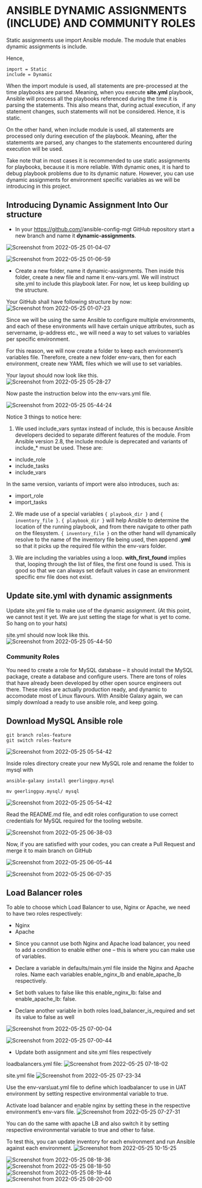 # ANSIBLE DYNAMIC ASSIGNMENTS (INCLUDE) AND COMMUNITY ROLES

Static assignments use import Ansible module. The module that enables dynamic assignments is include.

Hence,
```
import = Static
include = Dynamic
```
When the import module is used, all statements are pre-processed at the time playbooks are parsed. Meaning, when you execute **site.yml** playbook, Ansible will process all the playbooks referenced during the time it is parsing the statements. This also means that, during actual execution, if any statement changes, such statements will not be considered. Hence, it is static.

On the other hand, when include module is used, all statements are processed only during execution of the playbook. Meaning, after the statements are parsed, any changes to the statements encountered during execution will be used.

Take note that in most cases it is recommended to use static assignments for playbooks, because it is more reliable. With dynamic ones, it is hard to debug playbook problems due to its dynamic nature. However, you can use dynamic assignments for environment specific variables as we will be introducing in this project.


## Introducing Dynamic Assignment Into Our structure

* In your https://github.com/<your-name>/ansible-config-mgt GitHub repository start a new branch and name it **dynamic-assignments**.

![Screenshot from 2022-05-25 01-04-07](https://user-images.githubusercontent.com/34113547/170198278-f5c1ed3a-ada7-4054-a7eb-2f28d012233b.png)

![Screenshot from 2022-05-25 01-06-59](https://user-images.githubusercontent.com/34113547/170198078-acf17d15-5236-4b0a-bcb4-7d34ceeeb31b.png)


* Create a new folder, name it dynamic-assignments. Then inside this folder, create a new file and name it env-vars.yml. We will instruct site.yml to include this playbook later. For now, let us keep building up the structure.

Your GitHub shall have following structure by now:
![Screenshot from 2022-05-25 01-07-23](https://user-images.githubusercontent.com/34113547/170199266-39a232ca-f678-48f2-b545-69b0d149d6b7.png)

Since we will be using the same Ansible to configure multiple environments, and each of these environments will have certain unique attributes, such as servername, ip-address etc., we will need a way to set values to variables per specific environment.

For this reason, we will now create a folder to keep each environment’s variables file. Therefore, create a new folder env-vars, then for each environment, create new YAML files which we will use to set variables.

Your layout should now look like this.
![Screenshot from 2022-05-25 05-28-27](https://user-images.githubusercontent.com/34113547/170199317-2ffa3a5e-d189-40fe-8a56-6e798859c595.png)
  
Now paste the instruction below into the env-vars.yml file.

![Screenshot from 2022-05-25 05-44-24](https://user-images.githubusercontent.com/34113547/170199358-68da185e-a190-43b1-8b0a-2fb2d292b4c4.png)

Notice 3 things to notice here:

1. We used include_vars syntax instead of include, this is because Ansible developers decided to separate different features of the module. From Ansible version 2.8, the include module is deprecated and variants of include_* must be used. These are:
  * include_role
  * include_tasks
  * include_vars

  In the same version, variants of import were also introduces, such as:
  * import_role
  * import_tasks

2. We made use of a special variables `{ playbook_dir }` and `{ inventory_file }`. `{ playbook_dir }` will help Ansible to determine the location of the running playbook, and from there navigate to other path on the filesystem. `{ inventory_file }` on the other hand will dynamically resolve to the name of the inventory file being used, then append **.yml** so that it picks up the required file within the env-vars folder.

3. We are including the variables using a loop. **with_first_found** implies that, looping through the list of files, the first one found is used. This is good so that we can always set default values in case an environment specific env file does not exist.


## Update site.yml with dynamic assignments
  
Update site.yml file to make use of the dynamic assignment. (At this point, we cannot test it yet. We are just setting the stage for what is yet to come. So hang on to your hats)

site.yml should now look like this.
![Screenshot from 2022-05-25 05-44-50](https://user-images.githubusercontent.com/34113547/170201386-9f052abe-d436-4286-94ef-e2b048045ab3.png)

### Community Roles
You need to create a role for MySQL database – it should install the MySQL package, create a database and configure users. There are tons of roles that have already been developed by other open source engineers out there. These roles are actually production ready, and dynamic to accomodate most of Linux flavours. With Ansible Galaxy again, we can simply download a ready to use ansible role, and keep going.
  
  
## Download MySQL Ansible role

```
git branch roles-feature
git switch roles-feature
```
![Screenshot from 2022-05-25 05-54-42](https://user-images.githubusercontent.com/34113547/170201873-dabf07dd-0af0-43fd-a546-b8ee81e50d33.png)

Inside roles directory create your new MySQL role and rename the folder to mysql with 
```
ansible-galaxy install geerlingguy.mysql

mv geerlingguy.mysql/ mysql
```
![Screenshot from 2022-05-25 05-54-42](https://user-images.githubusercontent.com/34113547/170201563-e1faf092-8d45-490e-b50e-fbf00017e231.png)

Read the README.md file, and edit roles configuration to use correct credentials for MySQL required for the tooling website.

![Screenshot from 2022-05-25 06-38-03](https://user-images.githubusercontent.com/34113547/170204474-fcc149c7-2f0e-436a-81c9-7a53eec6b71c.png)

Now, if you are satisfied with your codes, you can create a Pull Request and merge it to main branch on GitHub

![Screenshot from 2022-05-25 06-05-44](https://user-images.githubusercontent.com/34113547/170204185-3cc68c05-812f-44d4-999a-7e056c8ca66b.png)

![Screenshot from 2022-05-25 06-07-35](https://user-images.githubusercontent.com/34113547/170204203-1634fd0c-c430-4bee-a85b-a0db970bb702.png)

  
## Load Balancer roles
  
To able to choose which Load Balancer to use, Nginx or Apache, we need to have two roles respectively:

- Nginx
- Apache

 
* Since you cannot use both Nginx and Apache load balancer, you need to add a condition to enable either one – this is where you can make use of variables.

* Declare a variable in defaults/main.yml file inside the Nginx and Apache roles. Name each variables enable_nginx_lb and enable_apache_lb respectively.

* Set both values to false like this enable_nginx_lb: false and enable_apache_lb: false.

* Declare another variable in both roles load_balancer_is_required and set its value to false as well

![Screenshot from 2022-05-25 07-00-04](https://user-images.githubusercontent.com/34113547/170204884-df3e0844-9d8a-4a7f-9a9d-2bb7b9dd52c7.png)

![Screenshot from 2022-05-25 07-00-44](https://user-images.githubusercontent.com/34113547/170204937-6d8999eb-468e-4266-850b-3fd24880399f.png)

* Update both assignment and site.yml files respectively

loadbalancers.yml file:
![Screenshot from 2022-05-25 07-18-02](https://user-images.githubusercontent.com/34113547/170205007-35df0942-5abe-4d68-a1a0-853bb52bf44f.png)

site.yml file
![Screenshot from 2022-05-25 07-23-34](https://user-images.githubusercontent.com/34113547/170205144-309edbe6-edbd-4996-b2a9-d625b3b0b1b4.png)

Use the env-vars\uat.yml file to define which loadbalancer to use in UAT environment by setting respective environmental variable to true.

Activate load balancer and enable nginx by setting these in the respective environment’s env-vars file.
![Screenshot from 2022-05-25 07-27-31](https://user-images.githubusercontent.com/34113547/170205363-09cdbd0d-d34b-4c84-a452-f6c65c879cbc.png)

You can do the same with apache LB and also switch it by setting respective environmental variable to true and other to false.
  
To test this, you can update inventory for each environment and run Ansible against each environment.
![Screenshot from 2022-05-25 10-15-25](https://user-images.githubusercontent.com/34113547/170215099-7adc3452-c9e1-431f-b741-247926af4ea4.png)

![Screenshot from 2022-05-25 08-18-36](https://user-images.githubusercontent.com/34113547/170215460-e6b070cb-cffc-4907-8778-b686607f6309.png)
![Screenshot from 2022-05-25 08-18-50](https://user-images.githubusercontent.com/34113547/170215923-aad4e998-c889-4083-a3b1-ab6b8c3cb36d.png)
![Screenshot from 2022-05-25 08-19-44](https://user-images.githubusercontent.com/34113547/170215922-7b14a030-2b7e-46b7-aa0c-be8e4b90457e.png)
![Screenshot from 2022-05-25 08-20-00](https://user-images.githubusercontent.com/34113547/170215948-78aa6543-379c-45ac-ba92-748d16bf627e.png)


